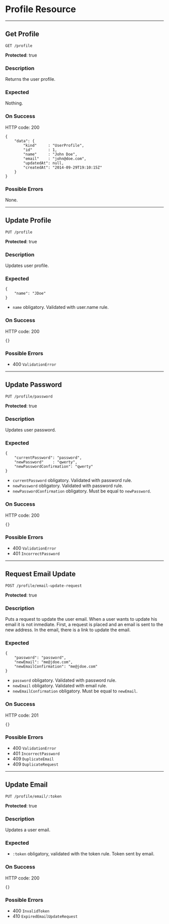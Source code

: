 # Profile Resource

---

## Get Profile

`GET /profile`

**Protected**: true

### Description

Returns the user profile.

### Expected

Nothing.

### On Success

HTTP code: 200

```
{
    "data": {
        "kind"     : "UserProfile",
        "id"       : 1,
        "name"     : "John Doe",
        "email"    : "john@doe.com",
        "updatedAt": null,
        "createdAt": "2014-09-29T19:10:15Z"
    }
}
```

### Possible Errors

None.

---

## Update Profile

`PUT /profile`

**Protected**: true

### Description

Updates user profile.

### Expected

```
{
    "name": "JDoe"
}
```

- `name` obligatory. Validated with user.name rule.

### On Success

HTTP code: 200

```
{}
```

### Possible Errors

- 400 `ValidationError`

---

## Update Password

`PUT /profile/password`

**Protected**: true

### Description

Updates user password.

### Expected

```
{
    "currentPassword": "password",
    "newPassword"    : "qwerty",
    "newPasswordConfirmation": "qwerty"
}
```

- `currentPassword` obligatory. Validated with password rule.
- `newPassword` obligatory. Validated with password rule.
- `newPasswordConfirmation` obligatory. Must be equal to `newPassword`.

### On Success

HTTP code: 200

```
{}
```

### Possible Errors

- 400 `ValidationError`
- 401 `IncorrectPassword`

---

## Request Email Update

`POST /profile/email-update-request`

**Protected**: true

### Description

Puts a request to update the user email. When a user wants to update his email it is not inmediate. First, a request is placed and an email is sent to the new address. In the email, there is a link to update the email.

### Expected

```
{
    "password": "password",
    "newEmail": "me@jdoe.com",
    "newEmailConfirmation": "me@jdoe.com"
}
```

- `password` obligatory. Validated with password rule.
- `newEmail` obligatory. Validated with email rule.
- `newEmailConfirmation` obligatory. Must be equal to `newEmail`.

### On Success

HTTP code: 201

```
{}
```

### Possible Errors

- 400 `ValidationError`
- 401 `IncorrectPassword`
- 409 `DuplicateEmail`
- 409 `DuplicateRequest`

---

## Update Email

`PUT /profile/email/:token`

**Protected**: true

### Description

Updates a user email.

### Expected

- `:token` obligatory, validated with the token rule. Token sent by email.

### On Success

HTTP code: 200

```
{}
```

### Possible Errors

- 400 `InvalidToken`
- 410 `ExpiredEmailUpdateRequest`
